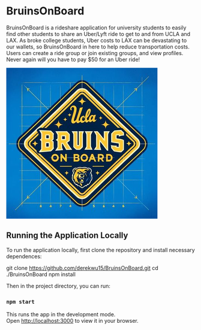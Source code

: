 # BruinsOnBoard

BruinsOnBoard is a rideshare application for university students to easily find other students to share an Uber/Lyft ride to get to and from UCLA and LAX. As broke college students, Uber costs to LAX can be devastating to our wallets, so BruinsOnBoard in here to help reduce transportation costs. Users can create a ride group or join existing groups, and view profiles. Never again will you have to pay $50 for an Uber ride!

![logo](./logo.jpg)

## Running the Application Locally
To run the application locally, first clone the repository and install necessary dependences:

git clone https://github.com/derekwu15/BruinsOnBoard.git
cd ./BruinsOnBoard
npm install

Then in the project directory, you can run:

### `npm start`

This runs the app in the development mode.\
Open [http://localhost:3000](http://localhost:3000) to view it in your browser.

